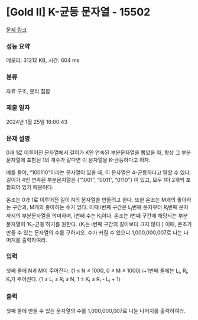# [Gold II] K-균등 문자열 - 15502 

[문제 링크](https://www.acmicpc.net/problem/15502) 

### 성능 요약

메모리: 31212 KB, 시간: 604 ms

### 분류

자료 구조, 분리 집합

### 제출 일자

2024년 1월 25일 18:00:43

### 문제 설명

<p>0과 1로 이루어진 문자열에서 길이가 K인 연속된 부분문자열을 뽑았을 때, 항상 그 부분문자열에 포함된 1의 개수가 같다면 이 문자열을 K-균등하다고 하자.</p>

<p>예를 들어, “100110”이라는 문자열이 있을 때, 이 문자열은 4-균등하다고 말할 수 있다. 길이가 4인 연속된 부분문자열은 {“1001”, “0011”, “0110”} 이 있고, 모두 1이 2개씩 포함되어 있기 때문이다.</p>

<p>온조는 0과 1로 이루어진 길이 N의 문자열을 만들려고 한다. 또한 온조는 M개의 좋아하는 구간과, M개의 좋아하는 수가 있다. 이때 i번째 구간은 L<sub>i</sub>번째 문자부터 R<sub>i</sub>번째 문자까지의 부분문자열을 의미하며, i번째 수는 K<sub>i</sub>이다. 온조는 i번째 구간에 해당되는 부분문자열이 ‘K<sub>i</sub>-균등’하기를 원한다. (K<sub>i</sub>는 i번째 구간의 길이보다 크지 않다.) 이때, 온조가 만들 수 있는 문자열의 수를 구하시오. 수가 커질 수 있으니 1,000,000,007로 나눈 나머지를 출력하여라.</p>

### 입력 

 <p>첫째 줄에 N과 M이 주어진다. (1 ≤ N ≤ 1000, 0 ≤ M ≤ 1000) i+1번째 줄에는 L<sub>i</sub>, R<sub>i</sub>, K<sub>i</sub>가 주어진다. (1 ≤ L<sub>i</sub> ≤ R<sub>i</sub> ≤ N, 1 ≤ K<sub>i</sub> ≤ R<sub>i</sub> - L<sub>i</sub> + 1)</p>

### 출력 

 <p>첫째 줄에 만들 수 있는 문자열의 수를 1,000,000,007로 나눈 나머지를 출력하여라.</p>

